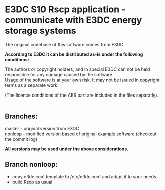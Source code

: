 # E3DC S10 Rscp application - communicate with E3DC energy storage systems

The original codebase of this software comes from E3DC.

**According to E3DC it can be distributed as-is under the following conditions:**

The authors or copyright holders, and in special E3DC can not be held responsible for any damage caused by the software.<br />
Usage of the software is at your own risk. It may not be issued in copyright terms as a separate work.

(The licence conditions of the AES part are included in the files separatly).<br />
<br />

## Branches:
master - original version from E3DC<br />
nonloop - modified version based of original example software (checkout the commit log)<br />

**All versions may be used under the above considerations.**


## Branch nonloop:
- copy e3dc.conf.template to /etc/e3dc.conf and adapt it to your needs<br />
- build Rscp as usual
